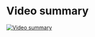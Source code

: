 # Video summary

[![Video summary](https://docs.google.com/u/0/vt?id=10mBdxVm-La595cIGSMTwqqDQExWk6BGN)](https://drive.google.com/file/d/10mBdxVm-La595cIGSMTwqqDQExWk6BGN)